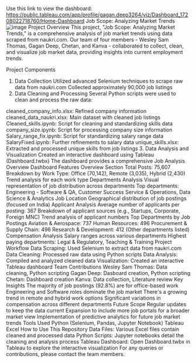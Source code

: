 Use this link to view the dashboard:
https://public.tableau.com/app/profile/gagan.deep3264/viz/Dashboard_17208022718760/Home-Dashboard
Job Scope: Analyzing Market Trends
![image](https://github.com/user-attachments/assets/62c33b66-3233-44b2-8082-49b15d224718)
Project Overview
This project, "Job Scope: Analyzing Market Trends," is a comprehensive analysis of job market trends using data scraped from naukri.com. Our team of four members - Wesley Sam Thomas, Gagan Deep, Chetan, and Kanva - collaborated to collect, clean, and visualize job market data, providing insights into current employment trends.

Project Components
1. Data Collection
Utilized advanced Selenium techniques to scrape raw data from naukri.com
Collected approximately 90,000 job listings
2. Data Cleaning and Processing
Several Python scripts were used to clean and process the raw data:

cleaned_company_info.xlsx: Refined company information
cleaned_data_naukri.xlsx: Main dataset with cleaned job listings
Cleaned_skills.ipynb: Script for cleaning and standardizing skills data
company_size.ipynb: Script for processing company size information
Salary_range_fix.ipynb: Script for standardizing salary range data
SalaryFixed.ipynb: Further refinements to salary data
unique_skills.xlsx: Extracted and processed unique skills from job listings
3. Data Analysis and Visualization
Created an interactive dashboard using Tableau (Dashboard.twbx)
The dashboard provides a comprehensive Job Analysis Overview
Dashboard Features
Overview Section
Total Posts: 75,607
Breakdown by Work Type: Office (70,142), Remote (3,035), Hybrid (2,430)
Trend analysis for each work type
Departments Analysis
Visual representation of job distribution across departments
Top departments: Engineering - Software & QA, Customer Success Service & Operations, Data Science & Analytics
Job Location
Geographical distribution of job postings (focused on India)
Applicant Analysis
Average number of applicants per posting: 367
Breakdown of applicant sources (e.g., Startups, Corporate, Foreign MNC)
Trend analysis of applicant numbers
Top Departments by Job Postings
Aviation & Aerospace: 737
Human Resources: 496
Procurement & Supply Chain: 496
Research & Development: 412
(Other departments listed)
Compensation Analysis
Salary ranges across various departments
Highest paying departments: Legal & Regulatory, Teaching & Training
Project Workflow
Data Scraping: Used Selenium to extract data from naukri.com
Data Cleaning: Processed raw data using Python scripts
Data Analysis: Compiled and analyzed cleaned data
Visualization: Created an interactive Tableau dashboard
Team Contributions
Wesley Sam Thomas: Data cleaning, Python scripting
Gagan Deep: Dasboard creation, Python scripting
Chetan: Dashboard creation
Kanva: Data collection, Literature review
Key Insights
The majority of job postings (92.8%) are for office-based work
Engineering and Software roles dominate the job market
There's a growing trend in remote and hybrid work options
Significant variations in compensation across different departments
Future Scope
Regular updates to keep the data current
Expansion to include more job portals for a broader market view
Implementation of predictive analytics for future job market trends
Tools Used
Python (Selenium, Pandas, Jupyter Notebook)
Tableau
Excel
How to Use This Repository
Data Files: Various Excel files contain cleaned and processed data
Python Scripts: Jupyter notebooks detail the cleaning and analysis process
Tableau Dashboard: Open Dashboard.twbx in Tableau to explore the interactive visualization
For any queries or contributions, please contact the team members.
